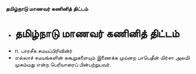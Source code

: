 **தமிழ்நாடு மாணவர் கணினித் திட்டம்**
- # தமிழ்நாடு மாணவர் கணினித் திட்டம்
- n. பாரசீக சமயப்பிரிவின்ர்
- எல்லாச் சமயங்களின் ககூறுகளையும் இணைக்க முய்னற பாபெதீன் மிர்சா அலமி முகம்மது என்ற பெரியாரைப் பின்பற்றுபவர்.

